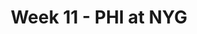 ---
layout: game
title: Week 11 - PHI at NYG
season: 2005
game_id: 2005_11_PHI_NYG
away_team: PHI
home_team: NYG
---